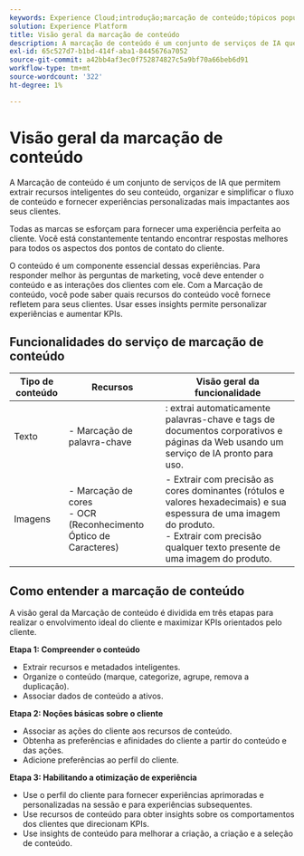 ```yaml
---
keywords: Experience Cloud;introdução;marcação de conteúdo;tópicos populares;Serviços inteligentes
solution: Experience Platform
title: Visão geral da marcação de conteúdo
description: A marcação de conteúdo é um conjunto de serviços de IA que permite extrair recursos inteligentes do seu conteúdo, organizar, simplificar o fluxo de conteúdo e fornecer experiências personalizadas mais impactantes aos seus clientes.
exl-id: 65c527d7-b1bd-414f-aba1-8445676a7052
source-git-commit: a42bb4af3ec0f752874827c5a9bf70a66beb6d91
workflow-type: tm+mt
source-wordcount: '322'
ht-degree: 1%

---
```


# Visão geral da marcação de conteúdo

A Marcação de conteúdo é um conjunto de serviços de IA que permitem extrair recursos inteligentes do seu conteúdo, organizar e simplificar o fluxo de conteúdo e fornecer experiências personalizadas mais impactantes aos seus clientes.

Todas as marcas se esforçam para fornecer uma experiência perfeita ao cliente. Você está constantemente tentando encontrar respostas melhores para todos os aspectos dos pontos de contato do cliente.

O conteúdo é um componente essencial dessas experiências. Para responder melhor às perguntas de marketing, você deve entender o conteúdo e as interações dos clientes com ele. Com a Marcação de conteúdo, você pode saber quais recursos do conteúdo você fornece refletem para seus clientes. Usar esses insights permite personalizar experiências e aumentar KPIs.

## Funcionalidades do serviço de marcação de conteúdo

| Tipo de conteúdo | Recursos | Visão geral da funcionalidade |
| --- | --- | --- |
| Texto | - Marcação de palavra-chave <br> | : extrai automaticamente palavras-chave e tags de documentos corporativos e páginas da Web usando um serviço de IA pronto para uso. <br> |
| Imagens | - Marcação de cores <br> - OCR (Reconhecimento Óptico de Caracteres) | - Extrair com precisão as cores dominantes (rótulos e valores hexadecimais) e sua espessura de uma imagem do produto. <br> - Extrair com precisão qualquer texto presente de uma imagem do produto. |

## Como entender a marcação de conteúdo

A visão geral da Marcação de conteúdo é dividida em três etapas para realizar o envolvimento ideal do cliente e maximizar KPIs orientados pelo cliente.

**Etapa 1: Compreender o conteúdo**
- Extrair recursos e metadados inteligentes.
- Organize o conteúdo (marque, categorize, agrupe, remova a duplicação).
- Associar dados de conteúdo a ativos.

**Etapa 2: Noções básicas sobre o cliente**
- Associar as ações do cliente aos recursos de conteúdo.
- Obtenha as preferências e afinidades do cliente a partir do conteúdo e das ações.
- Adicione preferências ao perfil do cliente.

**Etapa 3: Habilitando a otimização de experiência**
- Use o perfil do cliente para fornecer experiências aprimoradas e personalizadas na sessão e para experiências subsequentes.
- Use recursos de conteúdo para obter insights sobre os comportamentos dos clientes que direcionam KPIs.
- Use insights de conteúdo para melhorar a criação, a criação e a seleção de conteúdo.
